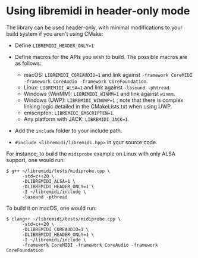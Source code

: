 # Using libremidi in header-only mode

The library can be used header-only, with minimal modifications to your build system if you aren't using CMake:

* Define `LIBREMIDI_HEADER_ONLY=1`
* Define macros for the APIs you wish to build. The possible macros are as follows: 

  * macOS: `LIBREMIDI_COREAUDIO=1` and link against `-framework CoreMIDI -framework CoreAudio -framework CoreFoundation`.
  * Linux: `LIBREMIDI_ALSA=1` and link against `-lasound -phtread`.
  * Windows (WinMM): `LIBREMIDI_WINMM=1` and link against `winmm`.
  * Windows (UWP): `LIBREMIDI_WINUWP=1` ; note that there is complex linking logic detailed in the CMakeLists.txt when using UWP.
  * emscripten: `LIBREMIDI_EMSCRIPTEN=1`.
  * Any platform with JACK: `LIBREMIDI_JACK=1`.

* Add the `include` folder to your include path.
* `#include <libremidi/libremidi.hpp>` in your source code.

For instance, to build the `midiprobe` example on Linux with only ALSA support, one would run:

    $ g++ ~/libremidi/tests/midiprobe.cpp \
          -std=c++20 \
          -DLIBREMIDI_ALSA=1 \
          -DLIBREMIDI_HEADER_ONLY=1 \
          -I ~/libremidi/include \
          -lasound -pthread

To build it on macOS, one would run:

    $ clang++ ~/libremidi/tests/midiprobe.cpp \
          -std=c++20 \
          -DLIBREMIDI_COREAUDIO=1 \
          -DLIBREMIDI_HEADER_ONLY=1 \
          -I ~/libremidi/include \
          -framework CoreMIDI -framework CoreAudio -framework CoreFoundation
